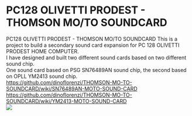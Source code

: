 # PC128 OLIVETTI PRODEST - THOMSON MO/TO SOUNDCARD
PC128 OLIVETTI PRODEST - THOMSON MO/TO SOUNDCARD
This is a project to build a secondary sound card expansion for PC 128 OLIVETTI PRODEST HOME COMPUTER.<br/>
I have designed and built two different sound cards based on two different sound chip.<br/>
One sound card based on PSG SN76489AN sound chip, the second based on OPLL YM2413 sound chip.<br/>
https://github.com/dinoflorenzi/THOMSON-MO-TO-SOUNDCARD/wiki/SN76489AN-MOTO-SOUND-CARD<br/>
https://github.com/dinoflorenzi/THOMSON-MO-TO-SOUNDCARD/wiki/YM2413-MOTO-SOUND-CARD<br/>
![](https://www.google.com/url?sa=i&url=https%3A%2F%2Fit.wikipedia.org%2Fwiki%2FOlivetti_Prodest_PC_128&psig=AOvVaw0LGmPkubk1QPzjTGJBrP-e&ust=1624476128173000&source=images&cd=vfe&ved=0CAoQjRxqFwoTCOCw8aj7q_ECFQAAAAAdAAAAABAD)
